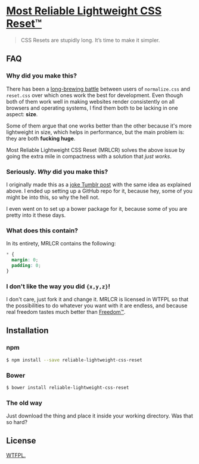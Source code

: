 # [Most Reliable Lightweight CSS Reset™](https://resir014.github.io/Reliable-Lightweight-CSS-Reset/)

> CSS Resets are stupidly long. It’s time to make it simpler.

## FAQ

### Why did you make this?

There has been a [long-brewing battle](http://stackoverflow.com/questions/6887336/what-is-the-difference-between-normalize-css-and-reset-css) between users of `normalize.css` and `reset.css` over which ones work the best for development. Even though both of them work well in making websites render consistently on all browsers and operating systems, I find them both to be lacking in one aspect: **size**.

Some of them argue that one works better than the other because it's more lightweight in size, which helps in performance, but the main problem is: they are both **fucking huge**.

Most Reliable Lightweight CSS Reset (MRLCR) solves the above issue by going the extra mile in compactness with a solution that *just works*.

### Seriously. *Why* did you make this?

I originally made this as a [joke Tumblr post](http://resir014.tumblr.com/post/91331438337) with the same idea as explained above. I ended up setting up a GitHub repo for it, because hey, some of you might be into this, so why the hell not.

I even went on to set up a bower package for it, because some of you are pretty into it these days.

### What does this contain?

In its entirety, MRLCR contains the following:

```css
* {
  margin: 0;
  padding: 0;
}
```

### I don't like the way you did `{x,y,z}`!

I don't care, just fork it and change it. MRLCR is licensed in WTFPL so that the possibilities to do whatever you want with it are endless, and because real freedom tastes much better than [Freedom™](https://www.gnu.org/licenses/gpl-3.0.en.html).

## Installation

### npm

```sh
$ npm install --save reliable-lightweight-css-reset
```

### Bower

```sh
$ bower install reliable-lightweight-css-reset
```

### The old way

Just download the thing and place it inside your working directory. Was that so hard?

## License

[WTFPL.](https://github.com/resir014/Reliable-Lightweight-CSS-Reset/blob/master/LICENSE)
